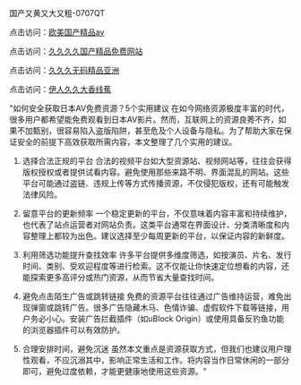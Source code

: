 国产又黄又大又粗-0707QT

点击访问：<a href="https://bered.pages.dev/">欧美国产精品aⅴ</a>

点击访问：<a href="https://rtj-3zo.pages.dev/">久久久久国产精品免费网站</a>

点击访问：<a href="https://vassv.pages.dev/">久久久无码精品亚洲</a>

点击访问：<a href="https://gsd-agv.pages.dev/">伊人久久大香线蕉</a>

"如何安全获取日本AV免费资源？5个实用建议
在如今网络资源极度丰富的时代，很多用户都希望能免费观看到日本AV影片。然而，互联网上的资源良莠不齐，如果不加甄别，很容易陷入盗版陷阱，甚至危及个人设备与隐私。为了帮助大家在保证安全的前提下高效获取所需内容，本文整理了几个实用的建议。

1. 选择合法正规的平台
合法的视频平台如大型资源站、视频网站等，往往会获得版权授权或者提供试看内容。避免使用那些来路不明、界面混乱的网站。这些平台可能通过盗链、违规上传等方式传播资源，不仅侵犯版权，还有可能触发法律风险。

2. 留意平台的更新频率
一个稳定更新的平台，不仅意味着内容丰富和持续维护，也代表了站点运营者对网站负责。这类平台通常在界面设计、分类清晰度和内容整理上都较为出色。建议选择至少每周更新的平台，以保证内容的新鲜度。

3. 利用筛选功能提升查找效率
许多平台提供多维度筛选，如按演员、片名、发行时间、类别、受欢迎程度等进行检索。这不仅能让你快速定位想看的内容，还能探索更多高评分或热门资源，从而节省大量查找时间。

4. 避免点击陌生广告或跳转链接
免费的资源平台往往通过广告维持运营，难免出现弹窗或跳转广告。很多广告隐藏木马、色情诈骗、虚假软件下载等链接，用户务必小心。安装广告拦截插件（如uBlock Origin）或使用具备反钓鱼功能的浏览器插件可以有效防护。

5. 合理安排时间，避免沉迷
虽然本文重点是资源获取方式，但我们也建议用户理性观看，不应沉溺其中，影响正常生活和工作。将内容当作日常休闲的一部分即可，避免过度依赖，才能更健康地使用这些资源。"



<span style="display:none;">[Canonical link]( https://github.com/ad070725/142574 ）</span>
